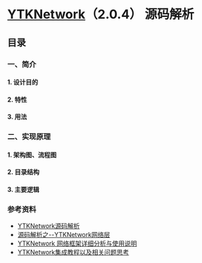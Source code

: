 # [YTKNetwork](https://github.com/yuantiku/YTKNetwork)（2.0.4） 源码解析

## 目录

### 一、简介
#### 1. 设计目的
#### 2. 特性
#### 3. 用法
### 二、实现原理
#### 1. 架构图、流程图
#### 2. 目录结构
#### 3. 主要逻辑


### 参考资料

- [YTKNetwork源码解析](https://www.jianshu.com/p/89dd444399ce)
- [源码解析之--YTKNetwork网络层](https://www.jianshu.com/p/521a6437a0b6)
- [YTKNetwork 网络框架详细分析与使用说明](https://github.com/3rdPartyLibraryAnalysis/YTKNetwork)
- [YTKNetwork集成教程以及相关问题思考](http://aes.jypc.org/?p=11408)
